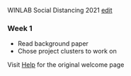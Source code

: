 WINLAB Social Distancing 2021 [edit](https://github.com/mshankar58/winlab-social-distancing-2021/edit/main/index.md)
### Week 1

 - Read background paper
 - Chose project clusters to work on


Visit [Help](https://mshankar58.github.io/winlab-social-distancing-2021/help.html) for the original welcome page

